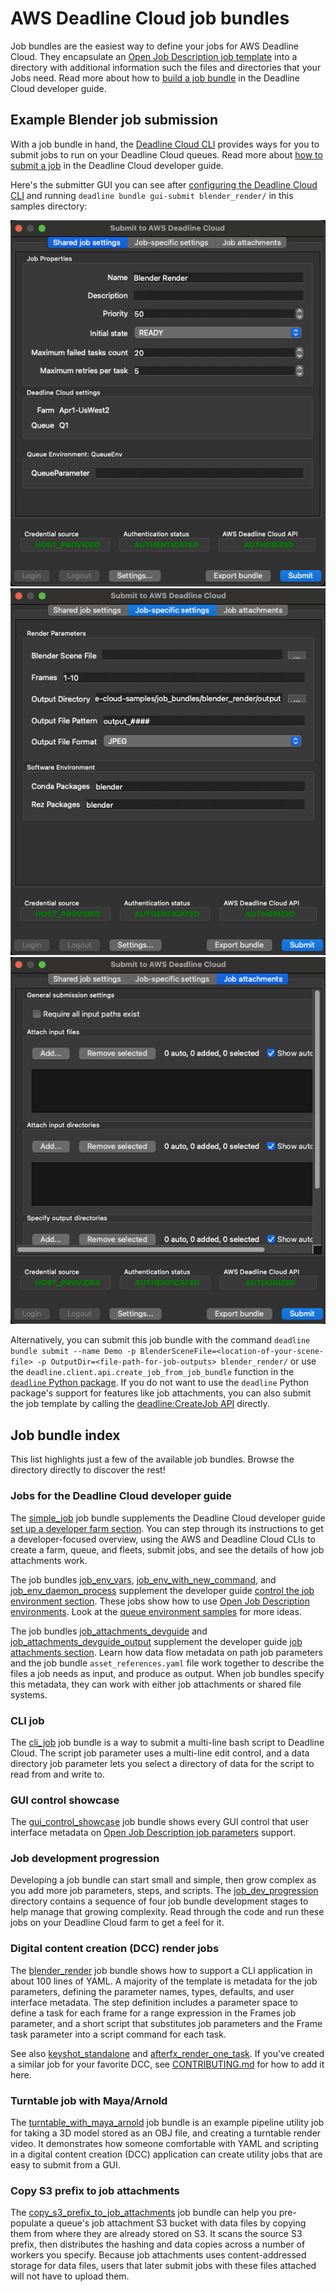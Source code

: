 # AWS Deadline Cloud job bundles

Job bundles are the easiest way to define your jobs for AWS Deadline Cloud. They encapsulate
an [Open Job Description job template](https://github.com/OpenJobDescription/openjd-specifications/wiki) into a directory
with additional information such the files and directories that your Jobs need. Read more about
how to [build a job bundle](https://docs.aws.amazon.com/deadline-cloud/latest/developerguide/build-job-bundle.html)
in the Deadline Cloud developer guide.

## Example Blender job submission

With a job bundle in hand, the [Deadline Cloud CLI](https://github.com/aws-deadline/deadline-cloud) provides ways for you
to submit jobs to run on your Deadline Cloud queues. Read more about
[how to submit a job](https://docs.aws.amazon.com/deadline-cloud/latest/developerguide/submit-jobs-how.html)
in the Deadline Cloud developer guide.

Here's the submitter GUI you can see after [configuring the Deadline Cloud CLI](https://github.com/aws-deadline/deadline-cloud/blob/mainline/README.md#configuration)
and running `deadline bundle gui-submit blender_render/` in this samples directory:

![UI Shared Settings](../.images/blender_submit_shared_settings.png) ![UI Job Settings](../.images/blender_submit_job_settings.png) ![UI Job Attachments](../.images/blender_submit_job_attachments.png)

Alternatively, you can submit this job bundle with the command
`deadline bundle submit --name Demo -p BlenderSceneFile=<location-of-your-scene-file> -p OutputDir=<file-path-for-job-outputs> blender_render/`
or use the `deadline.client.api.create_job_from_job_bundle` function in the [`deadline` Python package](https://github.com/aws-deadline/deadline-cloud).
If you do not want to use the `deadline` Python package's support for features like job attachments, you can also submit the job template by calling the
[deadline:CreateJob API](https://docs.aws.amazon.com/deadline-cloud/latest/APIReference/API_CreateJob.html) directly.

## Job bundle index

This list highlights just a few of the available job bundles. Browse the directory directly to discover the rest!

### Jobs for the Deadline Cloud developer guide

The [simple_job](simple_job/template.yaml) job bundle supplements the Deadline Cloud developer guide
[set up a developer farm section](https://docs.aws.amazon.com/deadline-cloud/latest/developerguide/getting-started-dev.html).
You can step through its instructions to get a developer-focused overview, using the AWS and Deadline Cloud CLIs to create a farm, queue,
and fleets, submit jobs, and see the details of how job attachments work.

The job bundles [job_env_vars](job_env_vars/template.yaml), [job_env_with_new_command](job_env_with_new_command/template.yaml), and
[job_env_daemon_process](job_env_daemon_process/template.yaml) supplement the developer guide
[control the job environment section](https://docs.aws.amazon.com/deadline-cloud/latest/developerguide/control-the-job-environment.html).
These jobs show how to use [Open Job Description environments](https://github.com/OpenJobDescription/openjd-specifications/wiki/2023-09-Template-Schemas#4-environment).
Look at the [queue environment samples](../queue_environments) for more ideas.

The job bundles [job_attachments_devguide](job_attachments_devguide) and [job_attachments_devguide_output](job_attachments_devguide_output)
supplement the developer guide [job attachments section](https://docs.aws.amazon.com/deadline-cloud/latest/developerguide/build-job-attachments.html).
Learn how data flow metadata on path job parameters and the job bundle `asset_references.yaml` file work together to describe the files
a job needs as input, and produce as output. When job bundles specify this metadata, they can work with either job attachments or shared file systems.

### CLI job

The [cli_job](cli_job/template.yaml) job bundle is a way to submit a multi-line bash script to Deadline Cloud. The script job parameter uses a multi-line
edit control, and a data directory job parameter lets you select a directory of data for the script to read from and write to.

### GUI control showcase

The [gui_control_showcase](gui_control_showcase/template.yaml) job bundle shows every GUI control that user interface metadata
on [Open Job Description job parameters](https://github.com/OpenJobDescription/openjd-specifications/wiki/2023-09-Template-Schemas#2-jobparameterdefinition)
support.

### Job development progression

Developing a job bundle can start small and simple, then grow complex as you add more job parameters, steps, and scripts.
The [job_dev_progression](job_dev_progression) directory contains a sequence of four job bundle development stages to help
manage that growing complexity. Read through the code and run these jobs on your Deadline Cloud farm to get a feel for it.

### Digital content creation (DCC) render jobs

The [blender_render](blender_render/template.yaml) job bundle shows how to support a CLI application in about 100 lines of YAML. A majority of
the template is metadata for the job parameters, defining the parameter names, types, defaults, and user interface metadata.
The step definition includes a parameter space to define a task for each frame for a range expression in the Frames job parameter,
and a short script that substitutes job parameters and the Frame task parameter into a script command for each task.

See also [keyshot_standalone](keyshot_standalone) and [afterfx_render_one_task](afterfx_render_one_task). If you've created a similar
job for your favorite DCC, see [CONTRIBUTING.md](../CONTRIBUTING.md) for how to add it here.

### Turntable job with Maya/Arnold

The [turntable_with_maya_arnold](turntable_with_maya_arnold) job bundle is an example pipeline utility job for taking a 3D model
stored as an OBJ file, and creating a turntable render video. It demonstrates how someone comfortable with YAML
and scripting in a digital content creation (DCC) application can create utility jobs that are easy to submit from a GUI.

### Copy S3 prefix to job attachments

The [copy_s3_prefix_to_job_attachments](copy_s3_prefix_to_job_attachments) job bundle can help you pre-populate a queue's
job attachment S3 bucket with data files by copying them from where they are already stored on S3. It scans the source
S3 prefix, then distributes the hashing and data copies across a number of workers you specify. Because job attachments
uses content-addressed storage for data files, users that later submit jobs with these files attached will not have to
upload them.
